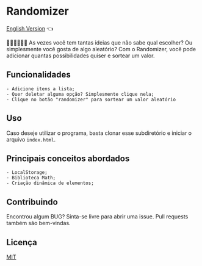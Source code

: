 # Randomizer

<a href="https://github.com/ItaloPussi/simpleProjectsJS/blob/master/randomizer/readme.md">English Version</a> 👈

🤔💡🤔💡🤔💡 As vezes você tem tantas ideias que não sabe qual escolher? Ou simplesmente você gosta de algo aleatório? Com o Randomizer, você pode adicionar quantas possibilidades 	quiser e sortear um valor. 

## Funcionalidades
    - Adicione itens a lista;
	- Quer deletar alguma opção? Simplesmente clique nela;
	- Clique no botão "randomizer" para sortear um valor aleatório

## Uso

Caso deseje utilizar o programa, basta clonar esse subdiretório e iniciar o arquivo ```index.html```.

## Principais conceitos abordados
	- LocalStorage;
	- Biblioteca Math;
    - Criação dinâmica de elementos;

## Contribuindo
Encontrou algum BUG? Sinta-se livre para abrir uma issue. Pull requests também são bem-vindas.

## Licença
[MIT](https://choosealicense.com/licenses/mit/)
